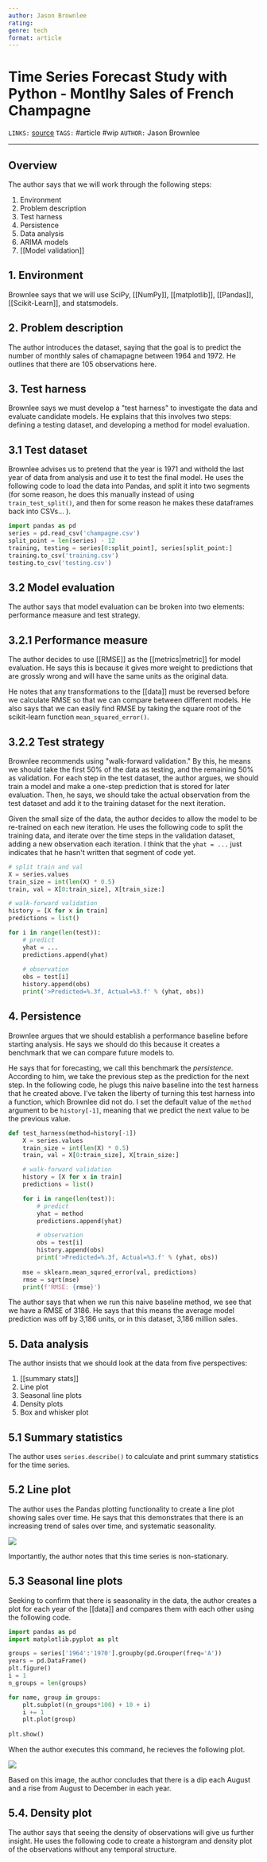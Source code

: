 ```yaml
---
author: Jason Brownlee
rating: 
genre: tech
format: article
---
```


# Time Series Forecast Study with Python - Montlhy Sales of French Champagne
`LINKS:` [source](https://machinelearningmastery.com/time-series-forecast-study-python-monthly-sales-french-champagne/)
`TAGS:` #article #wip 
`AUTHOR:` Jason Brownlee

---
## Overview
The author says that we will work through the following steps:

1. Environment
2. Problem description
3. Test harness
4. Persistence
5. Data analysis
6. ARIMA models
7. [[Model validation]]

## 1. Environment
Brownlee says that we will use SciPy, [[NumPy]], [[matplotlib]], [[Pandas]], [[Scikit-Learn]], and statsmodels. 

## 2. Problem description
The author introduces the dataset, saying that the goal is to predict the number of monthly sales of chamapagne between 1964 and 1972. He outlines that there are 105 observations here. 

## 3. Test harness
Brownlee says we must develop a "test harness" to investigate the data and evaluate candidate models. He explains that this involves two steps: defining a testing dataset, and developing a method for model evaluation. 

## 3.1 Test dataset
Brownlee advises us to pretend that the year is 1971 and withold the last year of data from analysis and use it to test the final model. He uses the following code to load the data into Pandas, and split it into two segments (for some reason, he does this manually instead of using `train_test_split()`, and then for some reason he makes these dataframes back into CSVs... ).

```python
import pandas as pd
series = pd.read_csv('champagne.csv')
split_point = len(series) - 12
training, testing = series[0:split_point], series[split_point:]
training.to_csv('training.csv')
testing.to_csv('testing.csv')
```

## 3.2 Model evaluation
The author says that model evaluation can be broken into two elements: performance measure and test strategy. 

## 3.2.1 Performance measure
The author decides to use [[RMSE]] as the [[metrics|metric]] for model evaluation. He says this is because it gives more weight to predictions that are grossly wrong and will have the same units as the original data. 

He notes that any transformations to the [[data]] must be reversed before we calculate RMSE so that we can compare between different models. He also says that we can easily find RMSE by taking the square root of the scikit-learn function `mean_squared_error()`. 

## 3.2.2 Test strategy
Brownlee recommends using "walk-forward validation." By this, he means we should take the first 50% of the data as testing, and the remaining 50% as validation. For each step in the test dataset, the author argues, we should train a model and make a one-step prediction that is stored for later evaluation. Then, he says, we should take the actual observation from the test dataset and add it to the training dataset for the next iteration. 

Given the small size of the data, the author decides to allow the model to be re-trained on each new iteration. He uses the following code to split the training data, and iterate over the time steps in the validation dataset, adding a new observation each iteration. I think that the `yhat = ...` just indicates that he hasn't written that segment of code yet.

```python
# split train and val
X = series.values
train_size = int(len(X) * 0.5)
train, val = X[0:train_size], X[train_size:]

# walk-forward validation
history = [X for x in train]
predictions = list()

for i in range(len(test)):
	# predict
	yhat = ...
	predictions.append(yhat)
	
	# observation
	obs = test[i]
	history.append(obs)
	print('>Predicted=%.3f, Actual=%3.f' % (yhat, obs))
```

## 4. Persistence
Brownlee argues that we should establish a performance baseline before starting analysis. He says we should do this because it creates a benchmark that we can compare future models to.

He says that for forecasting, we call this benchmark the *persistence.* According to him, we take the previous step as the prediction for the next step. In the following code, he plugs this naive baseline into the test harness that he created above. I've taken the liberty of turning this test harness into a function, which Brownlee did not do. I set the default value of the `method` argument to be `history[-1]`, meaning that we predict the next value to be the previous value.

```python
def test_harness(method=history[-1])
	X = series.values
	train_size = int(len(X) * 0.5)
	train, val = X[0:train_size], X[train_size:]

	# walk-forward validation
	history = [X for x in train]
	predictions = list()

	for i in range(len(test)):
		# predict
		yhat = method
		predictions.append(yhat)

		# observation
		obs = test[i]
		history.append(obs)
		print('>Predicted=%.3f, Actual=%3.f' % (yhat, obs))
	
	mse = sklearn.mean_squred_error(val, predictions)
	rmse = sqrt(mse)
	print(f'RMSE: {rmse}')
```

The author says that when we run this naive baseline method, we see that we have a RMSE of 3186. He says that this means the average model prediction was off by 3,186 units, or in this dataset, 3,186 million sales.

## 5. Data analysis
The author insists that we should look at the data from five perspectives: 

1. [[summary stats]]
2. Line plot
3. Seasonal line plots
4. Density plots
5. Box and whisker plot

## 5.1 Summary statistics
The author uses `series.describe()` to calculate and print summary statistics for the time series.

## 5.2 Line plot
The author uses the Pandas plotting functionality to create a line plot showing sales over time. He says that this demonstrates that there is an increasing trend of sales over time, and systematic seasonality. 

<img src='https://machinelearningmastery.com/wp-content/uploads/2017/01/Champagne-Sales-Line-Plot.png'>

Importantly, the author notes that this time series is non-stationary.

## 5.3 Seasonal line plots
Seeking to confirm that there is seasonality in the data, the author creates a plot for each year of the [[data]] and compares them with each other using the following code.

```python
import pandas as pd
import matplotlib.pyplot as plt

groups = series['1964':'1970'].groupby(pd.Grouper(freq='A'))
years = pd.DataFrame()
plt.figure()
i = 1
n_groups = len(groups)

for name, group in groups:
	plt.subplot((n_groups*100) + 10 + i)
	i += 1
	plt.plot(group)
	
plt.show()
```

When the author executes this command, he recieves the following plot. 

<img src=https://machinelearningmastery.com/wp-content/uploads/2017/01/Seasonal-Per-Year-Line-Plots.png>

Based on this image, the author concludes that there is a dip each August and a rise from August to December in each year. 

## 5.4. Density plot
The author says that seeing the density of observations will give us further insight. He uses the following code to create a historgram and density plot of the observations without any temporal structure.

